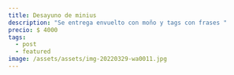 ```yaml
---
title: Desayuno de minius
description: "Se entrega envuelto con moño y tags con frases "
precio: $ 4000
tags:
  - post
  - featured
image: /assets/assets/img-20220329-wa0011.jpg
---
```

